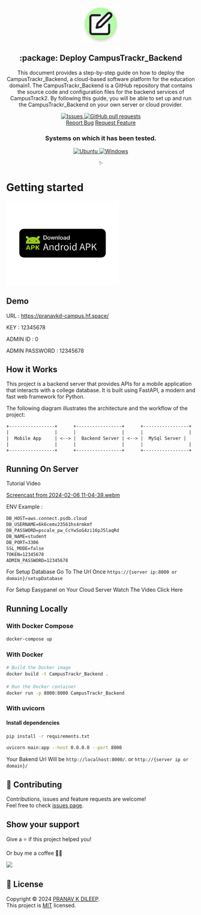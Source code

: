 

<p align="center">
 <img width="100px" src="https://github.com/pranavkdileep/CampusTrackr_Backend/blob/main/Docs/icon%20(2).png?raw=true" align="center" alt=":package: Deploy CampusTrackr_Backend" />
 <h2 align="center">:package: Deploy CampusTrackr_Backend</h2>
 <p align="center">This document provides a step-by-step guide on how to deploy the CampusTrackr_Backend, a cloud-based software platform for the education domain1. The CampusTrackr_Backend is a GitHub repository that contains the source code and configuration files for the backend services of CampusTrack2. By following this guide, you will be able to set up and run the CampusTrackr_Backend on your own server or cloud provider.</p>
</p>

  <p align="center">
    <a href="https://github.com/pranavkdileep/CampusTrackr_Backend/issues">
      <img alt="Issues" src="https://img.shields.io/github/issues/pranavkdileep/CampusTrackr_Backend?style=flat&color=336791" />
    </a>
    <a href="https://github.com/pranavkdileep/CampusTrackr_Backend/pulls">
      <img alt="GitHub pull requests" src="https://img.shields.io/github/issues-pr/pranavkdileep/CampusTrackr_Backend?style=flat&color=336791" />
    </a>
    <br />
  <a href="https://github.com/pranavkdileep/CampusTrackr_Backend/issues/new/choose">Report Bug</a>
  <a href="https://github.com/pranavkdileep/CampusTrackr_Backend/issues/new/choose">Request Feature</a>
  </p>
  <h3 align="center">Systems on which it has been tested.</h3>
 <p align="center">
  <a href="https://ubuntu.com/download">
      <img alt="Ubuntu" src="https://img.shields.io/badge/Ubuntu-E95420?style=flat&logo=ubuntu&logoColor=white" />
    </a>
  <a href="https://www.microsoft.com/pt-br/software-download/windows10">
      <img alt="Windows" src="https://img.shields.io/badge/Windows-0078D6?style=flat&logo=windows&logoColor=white" />
    </a>
  </p>


<p align="center"><strong></strong>✨</p>

# Getting started
 [<img width="300px" src="https://github.com/pranavkdileep/CampusTrackr_Backend/blob/main/Docs/Download%20Android%20APK%20Badge.png?raw=true" align="center" />](https://github.com/pranavkdileep/CampusTracker-Cloud-ANDROID/releases/download/1.0/app-release.apk)

## Demo

URL : https://pranavkd-campus.hf.space/ 

KEY : 12345678

ADMIN ID : 0

ADMIN PASSWORD : 12345678


## How it Works

This project is a backend server that provides APIs for a mobile application that interacts with a college database. It is built using FastAPI, a modern and fast web framework for Python.

The following diagram illustrates the architecture and the workflow of the project:

    +-----------------+      +-----------------+      +-----------------+
    |                 |      |                 |      |                 |
    |  Mobile App     | <--> |  Backend Server | <--> |  MySql Server |
    |                 |      |                 |      |                 |
    +-----------------+      +-----------------+      +-----------------+

## Running On Server
Tutorial Video

[Screencast from 2024-02-06 11-04-39.webm](https://github.com/pranavkdileep/CampusTrackr_Backend/assets/91619846/4069f664-bb83-4ba1-a09c-87947b9b3b3f)



ENV Example :

    DB_HOST=aws.connect.psdb.cloud
    DB_USERNAME=6k6cemv23561hs4rmkmf
    DB_PASSWORD=pscale_pw_CcYwSoG4zi16pJ5laqRd
    DB_NAME=student
    DB_PORT=3306
    SSL_MODE=false
    TOKEN=12345678
    ADMIN_PASSWORD=12345678
For Setup Database Go To The Url Once `https://{server ip:8000 or domain}/setupDatabase`

For Setup Easypanel on Your Cloud Server Watch The Video Click Here


## Running Locally

### With Docker Compose

```bash
docker-compose up
```

### With Docker

```bash
# Build the Docker image
docker build -t CampusTrackr_Backend .

# Run the Docker container
docker run -p 8000:8000 CampusTrackr_Backend

```

### With uvicorn

#### Install dependencies

```bash
pip install -r requirements.txt
```

```bash
uvicorn main:app --host 0.0.0.0 --port 8000
```

Your Bakend Url Will be  `http://localhost:8000/`. or `http://{server ip or domain}/`


## 🤝 Contributing

Contributions, issues and feature requests are welcome!<br />Feel free to check [issues page](issues).

## Show your support

Give a ⭐️ if this project helped you!

Or buy me a coffee 🙌🏾

<a href="https://www.buymeacoffee.com/pranavkdileep">
    <img src="https://img.buymeacoffee.com/button-api/?text=Buy me a coffee&emoji=&slug=hebertcisco&button_colour=FFDD00&font_colour=000000&font_family=Inter&outline_colour=000000&coffee_colour=ffffff" />
</a>

## 📝 License

Copyright © 2024 [PRANAV K DILEEP](https://github.com/pranavkdileep).<br />
This project is [MIT](LICENSE) licensed.
